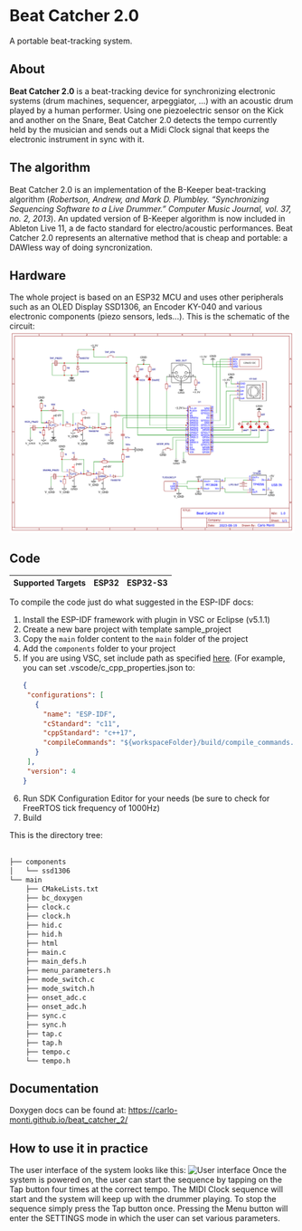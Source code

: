 # Beat Catcher 2.0
A portable beat-tracking system.

## About
**Beat Catcher 2.0** is a beat-tracking device for synchronizing electronic systems (drum machines, sequencer, arpeggiator, ...) with an acoustic drum played by a human performer. Using one piezoelectric sensor on the Kick and another on the Snare, Beat Catcher 2.0 detects the tempo currently held by the musician and sends out a Midi Clock signal that keeps the electronic instrument in sync with it. 

## The algorithm
Beat Catcher 2.0 is an implementation of the B-Keeper beat-tracking algorithm (*Robertson, Andrew, and Mark D. Plumbley. “Synchronizing Sequencing Software to a Live Drummer.” Computer
Music Journal, vol. 37, no. 2, 2013*). An updated version of B-Keeper algorithm is now included in Ableton Live 11, a de facto standard for electro/acoustic performances. Beat Catcher 2.0 represents an alternative method that is cheap and portable: a DAWless way of doing syncronization.

## Hardware
The whole project is based on an ESP32 MCU and uses other peripherals such as an OLED Display SSD1306, an Encoder KY-040 and various electronic components (piezo sensors, leds...). This is the schematic of the circuit:
![Circuit image](img/circuito.png?raw=true "Circuit")

## Code

| Supported Targets | ESP32 | ESP32-S3 |
| ----------------- | ----- | -------- |

To compile the code just do what suggested in the ESP-IDF docs:

1. Install the ESP-IDF framework with plugin in VSC or Eclipse (v5.1.1)
2. Create a new bare project with template sample_project
3. Copy the `main` folder content to the `main` folder of the project
4. Add the `components` folder to your project
5. If you are using VSC, set include path as specified [here](https://github.com/espressif/vscode-esp-idf-extension/blob/master/docs/C_CPP_CONFIGURATION.md). (For example, you can set .vscode/c_cpp_properties.json to:
   ```json
   {
    "configurations": [
      {
        "name": "ESP-IDF",
        "cStandard": "c11",
        "cppStandard": "c++17",
        "compileCommands": "${workspaceFolder}/build/compile_commands.json"
      }
    ],
    "version": 4
   }
     ```
7. Run SDK Configuration Editor for your needs (be sure to check for FreeRTOS tick frequency of 1000Hz)
8. Build

This is the directory tree:
```

├── components
│   └── ssd1306
└── main
    ├── CMakeLists.txt
    ├── bc_doxygen
    ├── clock.c
    ├── clock.h
    ├── hid.c
    ├── hid.h
    ├── html
    ├── main.c
    ├── main_defs.h
    ├── menu_parameters.h
    ├── mode_switch.c
    ├── mode_switch.h
    ├── onset_adc.c
    ├── onset_adc.h
    ├── sync.c
    ├── sync.h
    ├── tap.c
    ├── tap.h
    ├── tempo.c
    └── tempo.h
```

## Documentation
Doxygen docs can be found at: https://carlo-monti.github.io/beat_catcher_2/

## How to use it in practice

The user interface of the system looks like this:
![User interface](img/user_interface.png?raw=true "User interface")
Once the system is powered on, the user can start the sequence by tapping on the Tap button four times at the correct tempo. The MIDI Clock sequence will start and the system will keep up with the drummer playing. To stop the sequence simply press the Tap button once. Pressing the Menu button will enter the SETTINGS mode in which the user can set various parameters.

